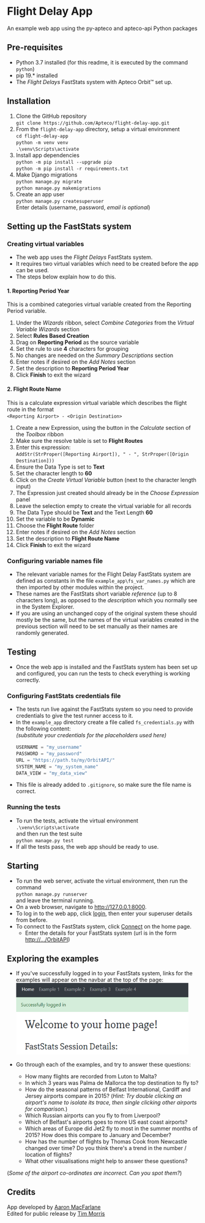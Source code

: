 # Flight Delay App
An example web app using the py-apteco and apteco-api Python packages

## Pre-requisites
- Python 3.7 installed (for this readme, it is executed by the command `python`)
- pip 19.* installed
- The _Flight Delays_ FastStats system with Apteco Orbit™ set up.

## Installation
1. Clone the GitHub repository  
    `git clone https://github.com/Apteco/flight-delay-app.git`
2. From the `flight-delay-app` directory, setup a virtual environment  
    `cd flight-delay-app`  
    `python -m venv venv`  
    `.\venv\Scripts\activate`
3. Install app dependencies  
    `python -m pip install --upgrade pip`  
    `python -m pip install -r requirements.txt`
4. Make Django migrations  
    `python manage.py migrate`  
    `python manage.py makemigrations`
5. Create an app user  
    `python manage.py createsuperuser`  
    Enter details (username, password, _email is optional_)

## Setting up the FastStats system

### Creating virtual variables

- The web app uses the _Flight Delays_ FastStats system.
- It requires two virtual variables
  which need to be created before the app can be used.
- The steps below explain how to do this.

#### 1. Reporting Period Year
    
This is a combined categories virtual variable
created from the Reporting Period variable.

1. Under the _Wizards_ ribbon,
select _Combine Categories_ from the _Virtual Variable Wizards_ section
2. Select **Rules Based Creation**
3. Drag on **Reporting Period** as the source variable
4. Set the rule to use **4** characters for grouping
5. No changes are needed on the _Summary Descriptions_ section
6. Enter notes if desired on the _Add Notes_ section
7. Set the description to **Reporting Period Year**
8. Click **Finish** to exit the wizard

#### 2. Flight Route Name  
This is a calculate expression virtual variable
which describes the flight route in the format  
`<Reporting Airport> - <Origin Destination>`

1.  Create a new Expression,
    using the button in the _Calculate_ section of the _Toolbox_ ribbon
2.  Make sure the resolve table is set to **Flight Routes**
3.  Enter this expression:  
    `AddStr(StrProper([Reporting Airport]), " - ", StrProper([Origin Destination]))`
4.  Ensure the Data Type is set to **Text**
5.  Set the character length to **60**
6.  Click on the _Create Virtual Variable_ button
    (next to the character length input)
7.  The Expression just created should already be in the _Choose Expression_ panel
8.  Leave the selection empty to create the virtual variable for all records
9.  The Data Type should be **Text** and the Text Length **60**
10. Set the variable to be **Dynamic**
11. Choose the **Flight Route** folder
12. Enter notes if desired on the _Add Notes_ section
13. Set the description to **Flight Route Name**
14. Click **Finish** to exit the wizard

### Configuring variable names file

- The relevant variable names for the Flight Delay FastStats system
  are defined as constants in the file `example_app\fs_var_names.py`
  which are then imported by other modules within the project.
- These names are the FastStats short variable _reference_ (up to 8 characters long),
  as opposed to the _description_ which you normally see in the System Explorer.
- If you are using an unchanged copy of the original system
  these should mostly be the same,
  but the names of the virtual variables created in the previous section
  will need to be set manually as their names are randomly generated.

## Testing

- Once the web app is installed
  and the FastStats system has been set up and configured,
  you can run the tests to check everything is working correctly.

### Configuring FastStats credentials file

- The tests run live against the FastStats system 
  so you need to provide credentials to give the test runner access to it.
- In the `example_app` directory create a file called `fs_credentials.py`
  with the following content:  
  _(substitute your credentials for the placeholders used here)_
  ```python
  USERNAME = "my_username"
  PASSWORD = "my_password"
  URL = "https://path.to/my/OrbitAPI/"
  SYSTEM_NAME = "my_system_name"
  DATA_VIEW = "my_data_view"
  ```
- This file is already added to `.gitignore`, so make sure the file name is correct.

### Running the tests

- To run the tests, activate the virtual environment   
  `.\venv\Scripts\activate`  
  and then run the test suite  
  `python manage.py test`
- If all the tests pass, the web app should be ready to use.

## Starting
- To run the web server, activate the virtual environment,
  then run the command  
  `python manage.py runserver`  
  and leave the terminal running.
- On a web browser, navigate to http://127.0.0.1:8000.
- To log in to the web app, click [login](http://127.0.0.1:8000/login_local/), then enter your superuser details from before.
- To connect to the FastStats system, click [Connect](http://127.0.0.1:8000/login_api/) on the home page.
    - Enter the details for your FastStats system (url is in the form [http://.../OrbitAPI]())

## Exploring the examples
- If you've successfully logged in to your FastStats system, links for the examples will appear on the navbar at the top of the page:  
    <img src="static/readme_navbar_snippet.PNG" alt="Home navbar" width="450"/>

- Go through each of the examples, and try to answer these questions:
    - How many flights are recorded from Luton to Malta?
    - In which 3 years was Palma de Mallorca the top destination to fly to?
    - How do the seasonal patterns of Belfast International, Cardiff and Jersey airports compare in 2015? (_Hint: Try double clicking an airport's name to isolate its trace, then single clicking other airports for comparison._)
    - Which Russian airports can you fly to from Liverpool?
    - Which of Belfast's airports goes to more US east coast airports?
    - Which areas of Europe did Jet2 fly to most in the summer months of 2015? 
    How does this compare to January and December?
    - How has the number of flights by Thomas Cook from Newcastle changed over time? 
    Do you think there's a trend in the number / location of flights?
    - What other visualisations might help to answer these questions?
    
(_Some of the airport co-ordinates are incorrect. Can you spot them?_)

## Credits

App developed by [Aaron MacFarlane](https://github.com/AaronMacF)  
Edited for public release by [Tim Morris](https://github.com/TimoMorris)
